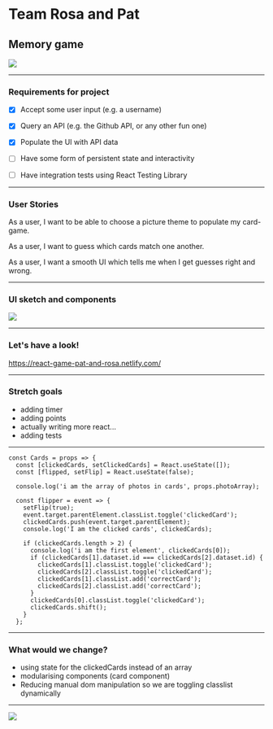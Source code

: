 # Team Rosa and Pat
## Memory game 
![](https://media.giphy.com/media/xUA7bahIfcCqC7S4qA/giphy.gif)


---

### Requirements for project

- [x] Accept some user input (e.g. a username)
- [x] Query an API (e.g. the Github API, or any other fun one)
- [x] Populate the UI with API data
- [ ] Have some form of persistent state and interactivity
- [ ] Have integration tests using React Testing Library


---


### User Stories

As a user, I want to be able to choose a picture theme to populate my card-game. 

As a user, I want to guess which cards match one another. 

As a user, I want a smooth UI which tells me when I get guesses right and wrong.

---

### UI sketch and components
![](https://i.imgur.com/enVlb9k.jpg)


---

### Let's have a look! 

https://react-game-pat-and-rosa.netlify.com/

---

### Stretch goals
* adding timer
* adding points 
* actually writing more react...
* adding tests

---

```javascript=
const Cards = props => {
  const [clickedCards, setClickedCards] = React.useState([]);
  const [flipped, setFlip] = React.useState(false);

  console.log('i am the array of photos in cards', props.photoArray);

  const flipper = event => {
    setFlip(true);
    event.target.parentElement.classList.toggle('clickedCard');
    clickedCards.push(event.target.parentElement);
    console.log('I am the clicked cards', clickedCards);

    if (clickedCards.length > 2) {
      console.log('i am the first element', clickedCards[0]);
      if (clickedCards[1].dataset.id === clickedCards[2].dataset.id) {
        clickedCards[1].classList.toggle('clickedCard');
        clickedCards[2].classList.toggle('clickedCard');
        clickedCards[1].classList.add('correctCard');
        clickedCards[2].classList.add('correctCard');
      }
      clickedCards[0].classList.toggle('clickedCard');
      clickedCards.shift();
    }
  };
```

---

### What would we change? 
* using state for the clickedCards instead of an array
* modularising components (card component) 
* Reducing manual dom manipulation so we are toggling classlist dynamically


---

![](https://media.giphy.com/media/3oEdva9BUHPIs2SkGk/giphy.gif)
